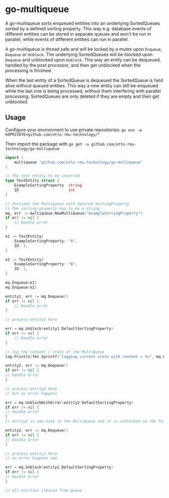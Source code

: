 # go-multiqueue

A go-multiqueue sorts enqueued entities into an underlying SortedQueues sorted by a defined sorting property.
This way e.g. database events of different entities can be stored in separate queues and won't be run in parallel, while events of different entities can run in parallel.

A go-multiqueue is thread safe and will be locked by a mutex upon `Enqueue`, `Dequeue` or `Unblock`.
The underlying SortedQueues will be blocked upon `Dequeue` and unblocked upon `Unblock`.
This way an entity can be dequeued, handled by the post processor, and then get unblocked when the processing is finished.

When the last entity of a SortedQueue is dequeued the SortedQueue is held alive without queued entities.
This way a new entity can still be enqueued while the last one is being processed, without them interfering with parallel processing.
SortedQueues are only deleted if they are empty and then get unblocked.

## Usage
Configure your environment to use private repositories: `go env -w GOPRIVATE=github.com/otto-rmu-technology/*`

Then import the package with `go get -u github.com/otto-rmu-technology/go-multiqueue`

```go
import (
	multiqueue "github.com/otto-rmu-technology/go-multiqueue"
)

// The test entity to be inserted
type TestEntity struct {
    ExampleSortingProperty  string
    ID                      int
}

// Initiate the Multiqueue with desired SortingProperty
// THe sorting property has to be a string
mq, err := multiqueue.NewMultiQueue("ExampleSortingProperty")
if err != nil { 
	// Handle error
}

e1 := TestEntity{
	ExampleSortingProperty: "A",
	ID: 1,
}

e2 := TestEntity{
	ExampleSortingProperty: "B",
	ID: 1,
}

mq.Enqueue(e1)
mq.Enqueue(e2)

entity1, err := mq.Dequeue()
if err != nil {
	// Handle error
}

// process entity1 here

err = mq.Unblock(entity1.DefaultSortingProperty)
if err != nil {
	// Handle error
}

// log the content / state of the MultiQueue
log.Println(fmt.Sprintf("logging current state with content = %v", mq.GetDebugContent()))

entity2, err := mq.Dequeue()
if err != nil {
// Handle error
}

// process entity2 here
// but an error happens

err = mq.UnblockWithError(entity2.DefaultSortingProperty)
if err != nil {
// Handle error
}
// entity2 is now back in the MultiQueue and it is unblocked so the failed entity can be processed again

entity2, err := mq.Dequeue()
if err != nil {
// Handle error
}

// process entity2 here
// no error happens now

err = mq.Unblock(entity2.DefaultSortingProperty)
if err != nil {
// Handle error
}

// all entities cleared from queue 
```